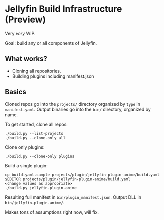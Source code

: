 # Jellyfin Build Infrastructure (Preview)

Very *very* WIP.

Goal: build any or all components of Jellyfin.

## What works?

* Cloning all repositories.
* Building plugins including manifest.json

## Basics

Cloned repos go into the `projects/` directory organized by `type` in `manifest.yaml`. Output binaries go into the `bin/` directory, organized by name.

To get started, clone all repos:

```
./build.py --list-projects
./build.py --clone-only all
```

Clone only plugins:

```
./build.py --clone-only plugins
```

Build a single plugin:

```
cp build.yaml.sample projects/plugin/jellyfin-plugin-anime/build.yaml
$EDITOR projects/plugin/jellyfin-plugin-anime/build.yaml
<change values as appropriate>
./build.py jellyfin-plugin-anime
```

Resulting full manifest in `bin/plugin_manifest.json`. Output DLL in `bin/jellyfin-plugin-anime/`.

Makes tons of assumptions right now, will fix.
